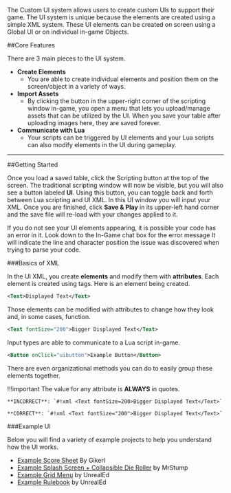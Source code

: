 The Custom UI system allows users to create custom UIs to support their game. The UI system is unique because the elements are created using a simple XML system. These UI elements can be created on screen using a Global UI or on individual in-game Objects.

##Core Features

There are 3 main pieces to the UI system.

* **Create Elements**
    * You are able to create individual elements and position them on the screen/object in a variety of ways.
* **Import Assets**
    * By clicking the button in the upper-right corner of the scripting window in-game, you open a menu that lets you upload/manage assets that can be utilized by the UI. When you save your table after uploading images here, they are saved forever.
* **Communicate with Lua**
    * Your scripts can be triggered by UI elements and your Lua scripts can also modify elements in the UI during gameplay.

---


##Getting Started

Once you load a saved table, click the Scripting button at the top of the screen. The traditional scripting window will now be visible, but you will also see a button labeled **UI**. Using this button, you can toggle back and forth between Lua scripting and UI XML. In this UI window you will input your XML. Once you are finished, click **Save & Play** in its upper-left hand corner and the save file will re-load with your changes applied to it.

If you do not see your UI elements appearing, it is possible your code has an error in it. Look down to the In-Game chat box for the error message It will indicate the line and character position the issue was discovered when trying to parse your code.

###Basics of XML

In the UI XML, you create **elements** and modify them with **attributes**. Each element is created using tags. Here is an element being created.

```xml
<Text>Displayed Text</Text>
```

Those elements can be modified with attributes to change how they look and, in some cases, function.

```xml
<Text fontSize="200">Bigger Displayed Text</Text>
```

Input types are able to communicate to a Lua script in-game.

```xml
<Button onClick="uibutton">Example Button</Button>
```

There are even organizational methods you can do to easily group these elements together.

!!!important
    The value for any attribute is **ALWAYS** in quotes. 
    
    **INCORRECT**: `#!xml <Text fontSize=200>Bigger Displayed Text</Text>`
    
    **CORRECT**: `#!xml <Text fontSize="200">Bigger Displayed Text</Text>`


###Example UI

Below you will find a variety of example projects to help you understand how the UI works.
* [Example Score Sheet](https://steamcommunity.com/sharedfiles/filedetails/?id=1415879101&searchtext=) By Gikerl
* [Example Splash Screen + Collapsible Die Roller](https://steamcommunity.com/sharedfiles/filedetails/?id=1393821479) by MrStump
* [Example Grid Menu](https://steamcommunity.com/sharedfiles/filedetails/?id=1382344471) by UnrealEd
* [Example Rulebook](https://steamcommunity.com/sharedfiles/filedetails/?id=1384145407) by UnrealEd

